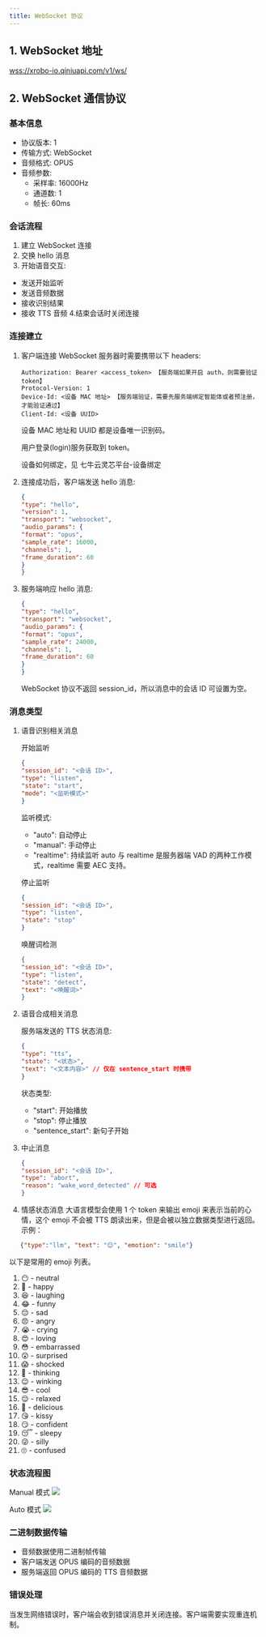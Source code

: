 ```yaml
---
title: WebSocket 协议
---
```


<script setup>
import { Chapters, ChapterItems } from "../../.vitepress/theme/constrants/route";
import { apply_prefix } from "../../.vitepress/theme/utils";
import { useData } from "vitepress";

const { site } = useData();
const base = site.value.base;

const chapter_root = Chapters.xrobot_guide_xiaozhi_firmware;
const device_bind_link = ChapterItems[chapter_root].filter(item => item.link === chapter_root)[0].items.filter(item => item.link.endsWith("device-bind"))[0].link;
</script>


## 1. WebSocket 地址

<wss://xrobo-io.qiniuapi.com/v1/ws/>

## 2. WebSocket 通信协议

### 基本信息

- 协议版本: 1
- 传输方式: WebSocket
- 音频格式: OPUS
- 音频参数:
  - 采样率: 16000Hz
  - 通道数: 1
  - 帧长: 60ms

### 会话流程

1. 建立 WebSocket 连接
2. 交换 hello 消息
3. 开始语音交互:

- 发送开始监听
- 发送音频数据
- 接收识别结果
- 接收 TTS 音频 4.结束会话时关闭连接

### 连接建立

1. 客户端连接 WebSocket 服务器时需要携带以下 headers:

   ```Plain Text
   Authorization: Bearer <access_token> 【服务端如果开启 auth，则需要验证 token】
   Protocol-Version: 1
   Device-Id: <设备 MAC 地址> 【服务端验证，需要先服务端绑定智能体或者预注册，才能验证通过】
   Client-Id: <设备 UUID>
   ```

   设备 MAC 地址和 UUID 都是设备唯一识别码。

   用户登录(login)服务获取到 token。

   设备如何绑定，见 <a :href="apply_prefix(device_bind_link, base)">七牛云灵芯平台-设备绑定</a>

2. 连接成功后，客户端发送 hello 消息:

   ```JSON
   {
   "type": "hello",
   "version": 1,
   "transport": "websocket",
   "audio_params": {
   "format": "opus",
   "sample_rate": 16000,
   "channels": 1,
   "frame_duration": 60
   }
   }
   ```

3. 服务端响应 hello 消息:

   ```JSON
   {
   "type": "hello",
   "transport": "websocket",
   "audio_params": {
   "format": "opus",
   "sample_rate": 24000,
   "channels": 1,
   "frame_duration": 60
   }
   }
   ```

   WebSocket 协议不返回 session_id，所以消息中的会话 ID 可设置为空。

### 消息类型

1. 语音识别相关消息

   开始监听

   ```JSON
   {
   "session_id": "<会话 ID>",
   "type": "listen",
   "state": "start",
   "mode": "<监听模式>"
   }
   ```

   监听模式:

   - "auto": 自动停止
   - "manual": 手动停止
   - "realtime": 持续监听
     auto 与 realtime 是服务器端 VAD 的两种工作模式，realtime 需要 AEC 支持。

   停止监听

   ```JSON
   {
   "session_id": "<会话 ID>",
   "type": "listen",
   "state": "stop"
   }
   ```

   唤醒词检测

   ```JSON
   {
   "session_id": "<会话 ID>",
   "type": "listen",
   "state": "detect",
   "text": "<唤醒词>"
   }
   ```

2. 语音合成相关消息

   服务端发送的 TTS 状态消息:

   ```JSON
   {
   "type": "tts",
   "state": "<状态>",
   "text": "<文本内容>" // 仅在 sentence_start 时携带
   }
   ```

   状态类型:

   - "start": 开始播放
   - "stop": 停止播放
   - "sentence_start": 新句子开始

3. 中止消息

   ```JSON
   {
   "session_id": "<会话 ID>",
   "type": "abort",
   "reason": "wake_word_detected" // 可选
   }
   ```

4. 情感状态消息
   大语言模型会使用 1 个 token 来输出 emoji 来表示当前的心情，这个 emoji 不会被 TTS 朗读出来，但是会被以独立数据类型进行返回。
   示例：

```JSON
   {"type":"llm", "text": "😊", "emotion": "smile"}
```

以下是常用的 emoji 列表。

1. 😶 - neutral
2. 🙂 - happy
3. 😆 - laughing
4. 😂 - funny
5. 😔 - sad
6. 😠 - angry
7. 😭 - crying
8. 😍 - loving
9. 😳 - embarrassed
10. 😲 - surprised
11. 😱 - shocked
12. 🤔 - thinking
13. 😉 - winking
14. 😎 - cool
15. 😌 - relaxed
16. 🤤 - delicious
17. 😘 - kissy
18. 😏 - confident
19. 😴 - sleepy
20. 😜 - silly
21. 🙄 - confused

### 状态流程图

Manual 模式
<img src="./imgs/websocket/manual.png" class="img-center" />

Auto 模式
<img src="./imgs/websocket/auto.png" class="img-center" />

### 二进制数据传输

- 音频数据使用二进制帧传输
- 客户端发送 OPUS 编码的音频数据
- 服务端返回 OPUS 编码的 TTS 音频数据

### 错误处理

当发生网络错误时，客户端会收到错误消息并关闭连接。客户端需要实现重连机制。
